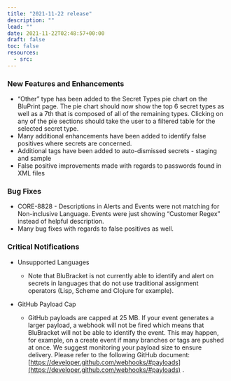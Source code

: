 ```yaml
---
title: "2021-11-22 release"
description: ""
lead: ""
date: 2021-11-22T02:48:57+00:00
draft: false
toc: false
resources:
  - src:
---
```


### New Features and Enhancements

- “Other” type has been added to the Secret Types pie chart on the BluPrint page. The pie chart should now show the top 6 secret types as well as a 7th that is composed of all of the remaining types. Clicking on any of the pie sections should take the user to a filtered table for the selected secret type.
- Many additional enhancements have been added to identify false positives where secrets are concerned.
- Additional tags have been added to auto-dismissed secrets - staging and sample
- False positive improvements made with regards to passwords found in XML files

### Bug Fixes

- CORE-8828 - Descriptions in Alerts and Events were not matching for Non-inclusive Language. Events were just showing “Customer Regex” instead of helpful description.
- Many bug fixes with regards to false positives as well.

### Critical Notifications

- Unsupported Languages
    - Note that BluBracket is not currently able to identify and alert on secrets in languages that do not use traditional assignment operators (Lisp, Scheme and Clojure for example).

- GitHub Payload Cap
    - GitHub payloads are capped at 25 MB. If your event generates a larger payload, a webhook will not be fired which means that BluBracket will not be able to identify the event. This may happen, for example, on a create event if many branches or tags are pushed at once. We suggest monitoring your payload size to ensure delivery. Please refer to the following GitHub document: [https://developer.github.com/webhooks/#payloads](https://developer.github.com/webhooks/#payloads) .

